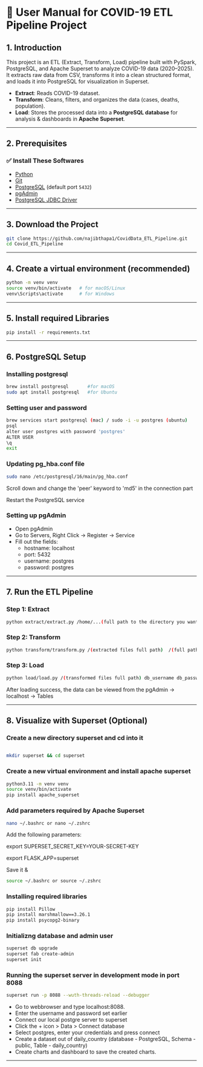 # 📘 User Manual for COVID-19 ETL Pipeline Project  

## 1. Introduction  
This project is an ETL (Extract, Transform, Load) pipeline built with PySpark, PostgreSQL, and Apache Superset to analyze COVID-19 data (2020–2025). It extracts raw data from CSV, transforms it into a clean structured format, and loads it into PostgreSQL for visualization in Superset.


- **Extract**: Reads COVID-19 dataset.  
- **Transform**: Cleans, filters, and organizes the data (cases, deaths, population).  
- **Load**: Stores the processed data into a **PostgreSQL database** for analysis & dashboards in **Apache Superset**.  

---

## 2. Prerequisites  

### ✅ Install These Softwares  
- [Python](https://www.python.org/downloads/)  
- [Git](https://git-scm.com/downloads)  
- [PostgreSQL](https://www.postgresql.org/download/) (default port `5432`)  
- [pgAdmin](https://www.pgadmin.org/download/)
- [PostgreSQL JDBC Driver](https://jdbc.postgresql.org/download/)

---

## 3. Download the Project  

```bash
git clone https://github.com/najibthapa1/CovidData_ETL_Pipeline.git
cd Covid_ETL_Pipeline
```

---

## 4. Create a virtual environment (recommended)

```bash
python -m venv venv
source venv/bin/activate   # for macOS/Linux
venv\Scripts\activate      # for Windows
```

---

## 5. Install required Libraries

```bash
pip install -r requirements.txt
```

---

## 6. PostgreSQL Setup

### Installing postgresql

```bash
brew install postgresql       #for macOS 
sudo apt install postgresql   #for Ubuntu
```

### Setting user and password

```bash
brew services start postgresql (mac) / sudo -i -u postgres (ubuntu)
psql
alter user postgres with password 'postgres'
ALTER USER
\q
exit
```

### Updating pg_hba.conf file

```bash
sudo nano /etc/postgresql/16/main/pg_hba.conf
```

Scroll down and change the 'peer' keyword to 'md5' in the connection part

Restart the PostgreSQL service 

### Setting up pgAdmin

- Open pgAdmin
- Go to Servers, Right Click -> Register -> Service
- Fill out the fields:
  - hostname:   localhost
  - port: 5432
  - username: postgres
  - password: postgres
    
---

## 7. Run the ETL Pipeline

### Step 1: Extract

```bash
python extract/extract.py /home/...(full path to the directory you want to save the extracted files)
```

### Step 2: Transform

```bash
python transform/transform.py /(extracted files full path)  /(full path to the directory you want to save the transformed files)
```

### Step 3: Load

```bash
python load/load.py /(transformed files full path) db_username db_password
```

After loading success, the data can be viewed from the pgAdmin -> localhost -> Tables

---

## 8. Visualize with Superset (Optional)

### Create a new directory superset and cd into it

```bash

mkdir superset && cd superset
```

### Create a new virtual environment and install apache superset

```bash
python3.11 -m venv venv
source venv/bin/activate
pip install apache_superset
```

### Add parameters required by Apache Superset

```bash
nano ~/.bashrc or nano ~/.zshrc
```

Add the following parameters:

export SUPERSET_SECRET_KEY=YOUR-SECRET-KEY

export FLASK_APP=superset

Save it & 
```bash
source ~/.bashrc or source ~/.zshrc
```

### Installing required libraries
```bash
pip install Pillow
pip install marshmallow==3.26.1
pip install psycopg2-binary
```

### Initializng database and admin user

```bash
superset db upgrade
superset fab create-admin
superset init
```

### Running the superset server in development mode in port 8088

```bash
superset run -p 8088 --wuth-threads-reload --debugger
```

- Go to webbrowser and type localhost:8088.
- Enter the username and password set earlier
- Connect our local postgre server to superset
- Click the + icon > Data > Connect database
- Select postgres, enter your credentials and press connect
- Create a dataset out of daily_country (database - PostgreSQL, Schema - public, Table - daily_country)
- Create charts and dashboard to save the created charts.

---
